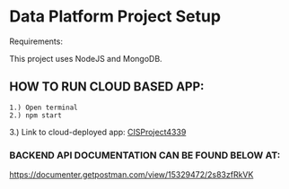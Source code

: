 # Data Platform Project Setup

Requirements:

This project uses NodeJS and MongoDB.

## HOW TO RUN CLOUD BASED APP:

```
1.) Open terminal
2.) npm start
```
3.) Link to cloud-deployed app: [CISProject4339](https://fullproject36-4339.herokuapp.com/)


### BACKEND API DOCUMENTATION CAN BE FOUND BELOW AT:
https://documenter.getpostman.com/view/15329472/2s83zfRkVK